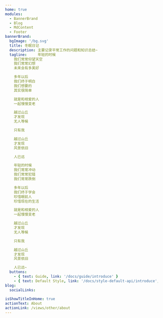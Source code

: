 ```yaml
---
home: true
modules:
  - BannerBrand
  - Blog
  - MdContent
  - Footer
bannerBrand:
  bgImage: '/bg.svg'
  title: 冬眠日记
  description: 主要记录平常工作的问题和知识总结~
  tagline:     年轻的时候
    我们常常仰望天空
    我们常常幻想
    未来会有多美好

    多年以后
    我们终于明白
    我们想要的
    其实很简单

    就是和相爱的人
    一起慢慢变老

    越过山丘
    才发现
    无人等候

    只有我

    越过山丘
    才发现
    风景依旧

    人已远

    年轻的时候
    我们常常冲动
    我们常常犯错
    我们常常跌倒

    多年以后
    我们终于学会
    珍惜眼前人
    珍惜现在的生活

    就是和相爱的人
    一起慢慢变老

    越过山丘
    才发现
    无人等候

    只有我

    越过山丘
    才发现
    风景依旧

    人已远~
  buttons:
    - { text: Guide, link: '/docs/guide/introduce' }
    - { text: Default Style, link: '/docs/style-default-api/introduce', type: 'plain' }
blog:
  socialLinks:
    
isShowTitleInHome: true
actionText: About
actionLink: /views/other/about
---
```


